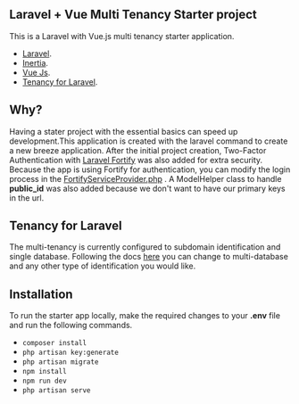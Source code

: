 ## Laravel + Vue Multi Tenancy Starter project

This is a Laravel with Vue.js multi tenancy starter application.

- [Laravel](https://laravel.com).
- [Inertia](https://inertiajs.com/).
- [Vue Js](https://vuejs.org/).
- [Tenancy for Laravel](https://tenancyforlaravel.com/).

## Why?

Having a stater project with the essential basics can speed up development.This application is created with the laravel
command to create a new breeze application. After the initial project creation,
Two-Factor Authentication with [Laravel Fortify](https://laravel.com/docs/11.x/fortify) was also added for extra
security. Because the app is using Fortify for authentication, you can modify the login process in the
[FortifyServiceProvider.php](https://github.com/IsaacHatilima/laravel-vue-starter/blob/master/app/Providers/FortifyServiceProvider.php)
. A ModelHelper class to handle **public_id** was also added because we don't want to have our primary keys in the url.

## Tenancy for Laravel

The multi-tenancy is currently configured to subdomain identification and single database. Following the
docs [here](https://tenancyforlaravel.com/) you
can change to multi-database and any other type of identification you would like.

## Installation

To run the starter app locally, make the required changes to your **.env** file and run the following commands.

- ```composer install```
- ```php artisan key:generate```
- ```php artisan migrate```
- ```npm install```
- ```npm run dev```
- ```php artisan serve```



